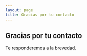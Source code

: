 ```yaml
---
layout: page
title: Gracias por tu contacto
---
```

## Gracias por tu contacto
Te responderemos a la brevedad.
